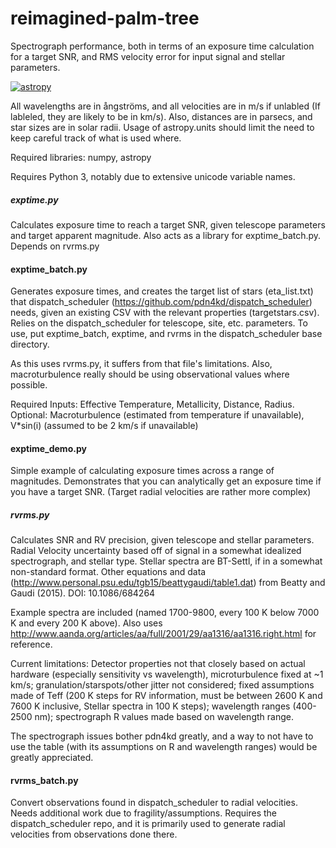 # reimagined-palm-tree
Spectrograph performance, both in terms of an exposure time calculation for a target SNR, and RMS velocity error for input signal and stellar parameters.

[![astropy](http://img.shields.io/badge/powered%20by-AstroPy-orange.svg?style=flat)](http://www.astropy.org/)

All wavelengths are in ångströms, and all velocities are in m/s if unlabled (If lableled, they are likely to be in km/s).
Also, distances are in parsecs, and star sizes are in solar radii. Usage of astropy.units should limit the need to keep careful track of what is used where.

Required libraries: numpy, astropy

Requires Python 3, notably due to extensive unicode variable names.

##### exptime.py
Calculates exposure time to reach a target SNR, given telescope parameters and target apparent magnitude. Also acts as a library for exptime_batch.py. Depends on rvrms.py

#### exptime_batch.py
Generates exposure times, and creates the target list of stars (eta_list.txt) that dispatch_scheduler (https://github.com/pdn4kd/dispatch_scheduler) needs, given an existing CSV with the relevant properties (targetstars.csv). Relies on the dispatch_scheduler for telescope, site, etc. parameters. To use, put exptime_batch, exptime, and rvrms in the dispatch_scheduler base directory.

As this uses rvrms.py, it suffers from that file's limitations. Also, macroturbulence really should be using observational values where possible.

Required Inputs: Effective Temperature, Metallicity, Distance, Radius. Optional: Macroturbulence (estimated from temperature if unavailable), V*sin(i) (assumed to be 2 km/s if unavailable)

#### exptime_demo.py
Simple example of calculating exposure times across a range of magnitudes. Demonstrates that you can analytically get an exposure time if you have a target SNR. (Target radial velocities are rather more complex)

##### rvrms.py
Calculates SNR and RV precision, given telescope and stellar parameters. Radial Velocity uncertainty based off of signal in a somewhat idealized spectrograph, and stellar type. Stellar spectra are BT-Settl, if in a somewhat non-standard format. Other equations and data (http://www.personal.psu.edu/tgb15/beattygaudi/table1.dat) from Beatty and Gaudi (2015). DOI: 10.1086/684264

Example spectra are included (named 1700-9800, every 100 K below 7000 K and every 200 K above). Also uses http://www.aanda.org/articles/aa/full/2001/29/aa1316/aa1316.right.html for reference.

Current limitations: Detector properties not that closely based on actual hardware (especially sensitivity vs wavelength), microturbulence fixed at ~1 km/s; granulation/starspots/other jitter not considered; fixed assumptions made of Teff (200 K steps for RV information, must be between 2600 K and 7600 K inclusive, Stellar spectra in 100 K steps); wavelength ranges (400-2500 nm); spectrograph R values made based on wavelength range.

The spectrograph issues bother pdn4kd greatly, and a way to not have to use the table (with its assumptions on R and wavelength ranges) would be greatly appreciated.

#### rvrms_batch.py
Convert observations found in dispatch_scheduler to radial velocities. Needs additional work due to fragility/assumptions. Requires the dispatch_scheduler repo, and it is primarily used to generate radial velocities from observations done there.
